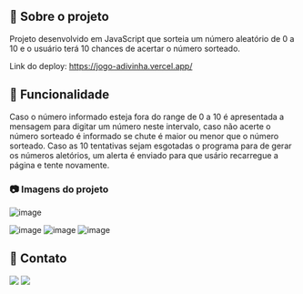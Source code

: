 ## :star2: Sobre o projeto

Projeto desenvolvido em JavaScript que sorteia um número aleatório de 0 a 10 e o usuário terá 10 chances de acertar o número sorteado.

Link do deploy: https://jogo-adivinha.vercel.app/

## :eyes: Funcionalidade

Caso o número informado esteja fora do range de 0 a 10 é apresentada a mensagem para digitar um número neste intervalo, caso não acerte o número sorteado
é informado se chute é maior ou menor que o número sorteado. Caso as 10 tentativas sejam esgotadas o programa para de gerar os números aletórios, 
um alerta é enviado para que usário recarregue a página e tente novamente.

### :camera: Imagens do projeto

![image](https://user-images.githubusercontent.com/101264784/189669534-1f1256fd-ee09-4368-baeb-21228995b44a.png)

![image](https://user-images.githubusercontent.com/101264784/189669667-d3da3cdf-e7cc-405a-b03a-5a62d55f5527.png)
![image](https://user-images.githubusercontent.com/101264784/189669883-0ee1dfa5-2e8a-4611-b006-3b0333fd0444.png)
![image](https://user-images.githubusercontent.com/101264784/189670011-0bc36a64-52a1-4726-b83c-6be002068498.png)


## :handshake: Contato

<a href="https://www.linkedin.com/in/rodrigo-dev/" target="_blank">
<img src="https://img.shields.io/badge/LinkedIn-0077B5?style=for-the-badge&logo=linkedin&logoColor=white"></a>      
<a href = "mailto:digo.s.oliv@gmail.com@gmail.com"><img src="https://img.shields.io/badge/-Gmail-%23333?style=for-the-badge&logo=gmail&logoColor=white" target="_blank"></a>

